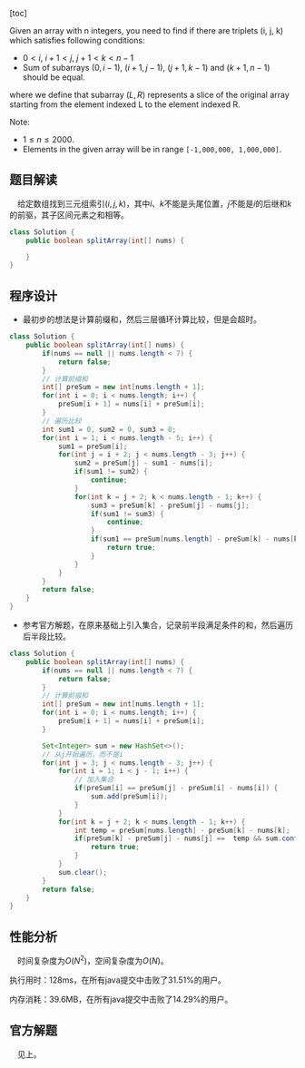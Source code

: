 [toc]

Given an array with n integers, you need to find if there are triplets (i, j, k) which satisfies following conditions:

* $0 < i$, $i + 1 < j$, $j + 1 < k < n - 1$
* Sum of subarrays $(0, i - 1)$, $(i + 1, j - 1)$, $(j + 1, k - 1)$ and $(k + 1, n - 1)$ should be equal.

where we define that subarray $(L, R)$ represents a slice of the original array starting from the element indexed L to the element indexed R.

Note:

* $1 \le n \le 2000$.
* Elements in the given array will be in range `[-1,000,000, 1,000,000]`.



## 题目解读

&emsp;给定数组找到三元组索引$(i,j,k)$，其中$i$、$k$不能是头尾位置，$j$不能是$i$的后继和$k$的前驱，其子区间元素之和相等。

```java
class Solution {
    public boolean splitArray(int[] nums) {

    }
}
```

## 程序设计

* 最初步的想法是计算前缀和，然后三层循环计算比较，但是会超时。

```java
class Solution {
    public boolean splitArray(int[] nums) {
        if(nums == null || nums.length < 7) {
            return false;
        }
        // 计算前缀和
        int[] preSum = new int[nums.length + 1];
        for(int i = 0; i < nums.length; i++) {
            preSum[i + 1] = nums[i] + preSum[i];
        }
        // 遍历比较
        int sum1 = 0, sum2 = 0, sum3 = 0;
        for(int i = 1; i < nums.length - 5; i++) {
            sum1 = preSum[i];
            for(int j = i + 2; j < nums.length - 3; j++) {
                sum2 = preSum[j] - sum1 - nums[i];
                if(sum1 != sum2) {
                    continue;
                }
                for(int k = j + 2; k < nums.length - 1; k++) {
                    sum3 = preSum[k] - preSum[j] - nums[j];
                    if(sum1 != sum3) {
                        continue;
                    }
                    if(sum1 == preSum[nums.length] - preSum[k] - nums[k]) {
                        return true;
                    }
                }
            }
        }
        return false;
    }
}
```

* 参考官方解题，在原来基础上引入集合，记录前半段满足条件的和，然后遍历后半段比较。

```java
class Solution {
    public boolean splitArray(int[] nums) {
        if(nums == null || nums.length < 7) {
            return false;
        }
        // 计算前缀和
        int[] preSum = new int[nums.length + 1];
        for(int i = 0; i < nums.length; i++) {
            preSum[i + 1] = nums[i] + preSum[i];
        }

        Set<Integer> sum = new HashSet<>();
        // 从j开始遍历，而不是i
        for(int j = 3; j < nums.length - 3; j++) {
            for(int i = 1; i < j - 1; i++) {
                // 加入集合
                if(preSum[i] == preSum[j] - preSum[i] - nums[i]) {
                    sum.add(preSum[i]);
                }
            }
            for(int k = j + 2; k < nums.length - 1; k++) {
                int temp = preSum[nums.length] - preSum[k] - nums[k];
                if(preSum[k] - preSum[j] - nums[j] ==  temp && sum.contains(temp)) {
                    return true;
                }
            }
            sum.clear();
        }
        return false;
    }
}
```

## 性能分析

&emsp;时间复杂度为$O(N^2)$，空间复杂度为$O(N)$。

执行用时：128ms，在所有java提交中击败了31.51%的用户。

内存消耗：39.6MB，在所有java提交中击败了14.29%的用户。

## 官方解题

&emsp;见上。